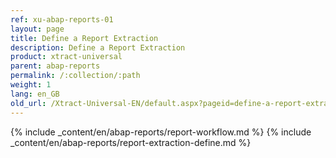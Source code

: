 ```yaml
---
ref: xu-abap-reports-01
layout: page
title: Define a Report Extraction
description: Define a Report Extraction
product: xtract-universal
parent: abap-reports
permalink: /:collection/:path
weight: 1
lang: en_GB
old_url: /Xtract-Universal-EN/default.aspx?pageid=define-a-report-extraction
---
```

{% include _content/en/abap-reports/report-workflow.md %}
{% include _content/en/abap-reports/report-extraction-define.md %}